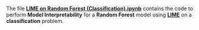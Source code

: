 The file [**LIME on Random Forest (Classification).ipynb**](https://github.com/mohitr7/model-interpretability-for-machine-learning-models/blob/master/lime/classification/LIME%20on%20Random%20Forest%20(Classification).ipynb) contains the code to perform **Model Interpretability** for a **Random Forest** model using [**LIME**](https://github.com/marcotcr/lime) on a **classification** problem.
